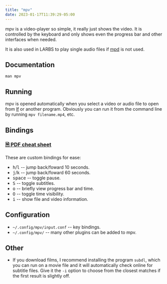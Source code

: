 ```yaml
---
title: "mpv"
date: 2023-01-17T11:39:29-05:00
---
```


mpv is a video-player so simple, it really just shows the video.
It is controlled by the keyboard and only shows even the progress bar and other interfaces when needed.

It is also used in LARBS to play single audio files if [mpd](/mpd) is not used.


## Documentation

`man mpv`

## Running

mpv is opened automatically when you select a video or audio file to open from [lf](/lf) or another program.
Obviously you can run it from the command line by running `mpv filename.mp4`, etc.

## Bindings
### [🗎 PDF cheat sheet](/mpv_guide.pdf)

These are custom bindings for ease:

- <kbd>h</kbd>/<kbd>l</kbd> -- jump back/foward 10 seconds.
- <kbd>j</kbd>/<kbd>k</kbd> -- jump back/foward 60 seconds.
- <kbd>space</kbd> -- toggle pause.
- <kbd>S</kbd> -- toggle subtitles.
- <kbd>o</kbd> --  briefly view progress bar and time.
- <kbd>O</kbd> -- toggle time visibility.
- <kbd>i</kbd> -- show file and video information.

## Configuration

- `~/.config/mpv/input.conf` -- key bindings.
- `~/.config/mpv/` -- many other plugins can be added to mpv.

## Other

- If you download films, I recommend installing the program `subdl`, which you can run on a movie file and it will automatically check online for subtitle files. Give it the `-i` option to choose from the closest matches if the first result is slightly off.

